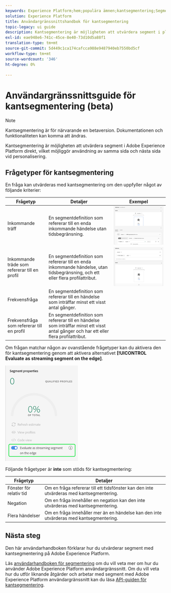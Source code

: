 ```yaml
---
keywords: Experience Platform;hem;populära ämnen;kantsegmentering;Segmentering;Segmenteringstjänst;segmenteringstjänst;ui guide;streaming edge;
solution: Experience Platform
title: Användargränssnittshandbok för kantsegmentering
topic-legacy: ui guide
description: Kantsegmentering är möjligheten att utvärdera segment i plattformen direkt, vilket möjliggör användning av samma sida och nästa sida.
exl-id: eae948e6-741c-45ce-8e40-73d10d5a88f1
translation-type: tm+mt
source-git-commit: 5d449c1ca174cafcca988e9487940eb7550bd5cf
workflow-type: tm+mt
source-wordcount: '346'
ht-degree: 0%

---
```


# Användargränssnittsguide för kantsegmentering (beta)

>[!NOTE]
>
>Kantsegmentering är för närvarande en betaversion. Dokumentationen och funktionaliteten kan komma att ändras.

Kantsegmentering är möjligheten att utvärdera segment i Adobe Experience Platform direkt, vilket möjliggör användning av samma sida och nästa sida vid personalisering.

## Frågetyper för kantsegmentering

En fråga kan utvärderas med kantsegmentering om den uppfyller något av följande kriterier:

| Frågetyp | Detaljer | Exempel |
| ---------- | ------- | ------- |
| Inkommande träff | En segmentdefinition som refererar till en enda inkommande händelse utan tidsbegränsning. | ![](../images/ui/edge-segmentation/incoming-hit.png) |
| Inkommande träde som refererar till en profil | En segmentdefinition som refererar till en enda inkommande händelse, utan tidsbegränsning, och ett eller flera profilattribut. | ![](../images/ui/edge-segmentation/profile-hit.png) |
| Frekvensfråga | En segmentdefinition som refererar till en händelse som inträffar minst ett visst antal gånger. |  |
| Frekvensfråga som refererar till en profil | En segmentdefinition som refererar till en händelse som inträffar minst ett visst antal gånger och har ett eller flera profilattribut. |  |

Om frågan matchar någon av ovanstående frågetyper kan du aktivera den för kantsegmentering genom att aktivera alternativet **[!UICONTROL Evaluate as streaming segment on the edge]**.

![](../images/ui/edge-segmentation/mark-on-edge.png)

Följande frågetyper är **inte** som stöds för kantsegmentering:

| Frågetyp | Detaljer |
| ---------- | ------- |
| Fönster för relativ tid | Om en fråga refererar till ett tidsfönster kan den inte utvärderas med kantsegmentering. |
| Negation | Om en fråga innehåller en negation kan den inte utvärderas med kantsegmentering. |
| Flera händelser | Om en fråga innehåller mer än en händelse kan den inte utvärderas med kantsegmentering. |

## Nästa steg

Den här användarhandboken förklarar hur du utvärderar segment med kantsegmentering på Adobe Experience Platform.

Läs [användarhandboken för segmentering](./overview.md) om du vill veta mer om hur du använder Adobe Experience Platform användargränssnitt. Om du vill veta hur du utför liknande åtgärder och arbetar med segment med Adobe Experience Platform användargränssnitt kan du läsa [API-guiden för kantsegmentering](../api/edge-segmentation.md).
